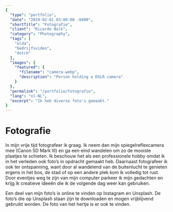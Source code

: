 ```yaml
---
{
  "type": "portfolio",
  "date": "2019-02-01 03:00:00 -0400",
  "shortTitle": "Fotografie",
  "client": "Ricardo Balk",
  "category": "Photography",
  "tags": [
    "elda",
    "bedrijfsvideo",
    "dutch"
  ],
  "images": {
    "featured": {
      "filename": "camera.webp",
      "description": "Person holding a DSLR camera"
    }
  },
  "permalink": "/portfolio/fotografie",
  "lang": "nl-NL",
  "excerpt": "Ik heb diverse foto's gemaakt."
}
---
```


# Fotografie

In mijn vrije tijd fotografeer ik graag. Ik neem dan mijn spiegelreflexcamera mee (Canon 5D Mark III) en ga een eind wandelen om zo de mooiste plaatjes te schieten. Ik beschouw het als een professionele hobby omdat ik in het verleden ook foto’s in opdracht gemaakt heb. Daarnaast fotografeer ik ook ter ontspanning, want door al wandelend van de buitenlucht te genieten ergens in het bos, de stad of op een andere plek kom ik volledig tot rust. Door eventjes weg te zijn van mijn computer parkeer ik mijn gedachten en krijg ik creatieve ideeën die ik de volgende dag weer kan gebruiken.

Een deel van mijn foto’s is online te vinden op Instagram en Unsplash. De foto’s die op Unsplash staan zijn te downloaden en mogen vrijblijvend gebruikt worden. De foto van het hertje is er ook te vinden.



